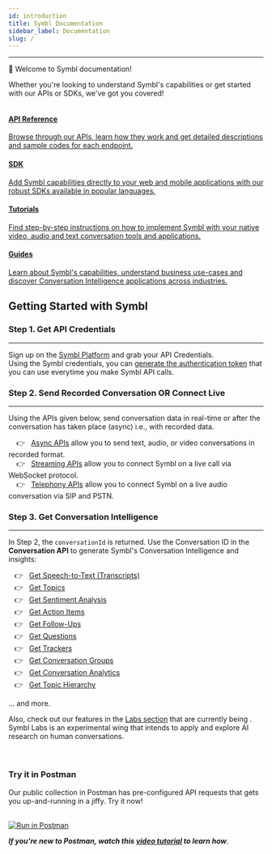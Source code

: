 ```yaml
---
id: introduction
title: Symbl Documentation
sidebar_label: Documentation
slug: /
---
```

---

👋 Welcome to Symbl documentation! 

Whether you're looking to understand Symbl's capabilities or get started with 
our APIs or SDKs, we've got you covered!

<div class="row">
  <div class="column">
    <div class="card"><a href="/docs/api-reference/getting-started"><h4>API Reference</h4>Browse through our APIs, learn how they work and get detailed descriptions and sample codes for each endpoint.</a></div>
  </div>
  <div class="column">
    <div class="card"><a href="/docs/sdk-intro"><h4>SDK</h4>Add Symbl capabilities directly to your web and mobile applications with our robust SDKs available in popular languages. </a>
  </div>
  </div>
  <div class="column">
    <div class="card"><a href="/docs/tutorials"><h4>Tutorials</h4>Find step-by-step instructions on how to implement Symbl with your native video, audio and text conversation tools and applications. </a></div>
  </div>
  <div class="column">
    <div class="card"><a href="/guides"><h4>Guides</h4>Learn about Symbl's capabilities, understand business use-cases and discover Conversation Intelligence applications across industries.</a></div>
  </div>
</div>

## Getting Started with Symbl
### Step 1. Get API Credentials
---

Sign up on the [Symbl Platform](https://platform.symbl.ai/#/login) and grab your API Credentials. <br/>
Using the Symbl credentials, you can [generate the authentication token](/docs/developer-tools/authentication) that you can use everytime you make Symbl API calls. 
&nbsp;

### Step 2. Send Recorded Conversation OR Connect Live
---

Using the APIs given below, send conversation data in real-time or after the conversation has taken place (async) i.e., with recorded data. 

&nbsp; &nbsp; 👉 &nbsp; [Async APIs](/docs/async-api/introduction) allow you to send text, audio, or video conversations in recorded format. <br/>
&nbsp; &nbsp; 👉 &nbsp; [Streaming APIs](/docs/streamingapi/introduction) allow you to connect Symbl on a live call via WebSocket protocol.<br/>
&nbsp; &nbsp; 👉 &nbsp; [Telephony APIs](/docs/telephony/introduction) allow you to connect Symbl on a live audio conversation via SIP and PSTN.<br/>

### Step 3. Get Conversation Intelligence
---

In Step 2, the `conversationId` is returned. Use the Conversation ID in the **Conversation API** to generate Symbl's Conversation Intelligence and insights:

&nbsp; &nbsp;👉 &nbsp; [Get Speech-to-Text (Transcripts)](/docs/concepts/speech-to-text)<br/>
&nbsp; &nbsp;👉 &nbsp; [Get Topics](/docs/concepts/topics) <br/>
&nbsp; &nbsp;👉 &nbsp; [Get Sentiment Analysis](/docs/concepts/sentiment-analysis) <br/>
&nbsp; &nbsp;👉 &nbsp; [Get Action Items](/docs/concepts/action-items)<br/>
&nbsp; &nbsp;👉 &nbsp; [Get Follow-Ups](/docs/concepts/follow-ups)<br/>
&nbsp; &nbsp;👉 &nbsp; [Get Questions](/docs/concepts/questions)<br/>
&nbsp; &nbsp;👉 &nbsp; [Get Trackers](/docs/concepts/trackers)<br/>
&nbsp; &nbsp;👉 &nbsp; [Get Conversation Groups](/docs/concepts/conversation-groups)<br/>
&nbsp; &nbsp;👉 &nbsp; [Get Conversation Analytics](/docs/concepts/conversational-analytics)<br/>
&nbsp; &nbsp;👉 &nbsp; [Get Topic Hierarchy](/docs/concepts/topic-hierarchy)<br/>

 ... and more.

Also, check out our features in the [Labs section](/docs/labs) that are currently being . Symbl Labs is an experimental wing that intends to apply and explore AI research on human conversations. 

<div class="row">
  <div class="column">
    <div class="card2"> <h3><br/>Try it in Postman</h3> Our public collection in Postman has pre-configured API requests that gets you up-and-running in a jiffy. Try it now!<br/>
<br/>

[![Run in Postman](https://run.pstmn.io/button.svg)](https://god.gw.postman.com/run-collection/13497402-108cafc3-da45-4b00-97fe-4819894f58bb?action=collection%2Ffork&collection-url=entityId%3D13497402-108cafc3-da45-4b00-97fe-4819894f58bb%26entityType%3Dcollection%26workspaceId%3D5f563cfe-42ef-4344-a98a-eae13183fb7c)

***If you're new to Postman, watch this [video tutorial](/docs/developer-tools/postman#how-to-use-symbl-postman-collection) to learn how***. 

   </div>
  </div>
  </div>

